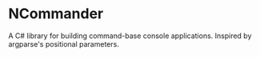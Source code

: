 NCommander
==========

A C# library for building command-base console applications. Inspired by argparse's positional parameters.
